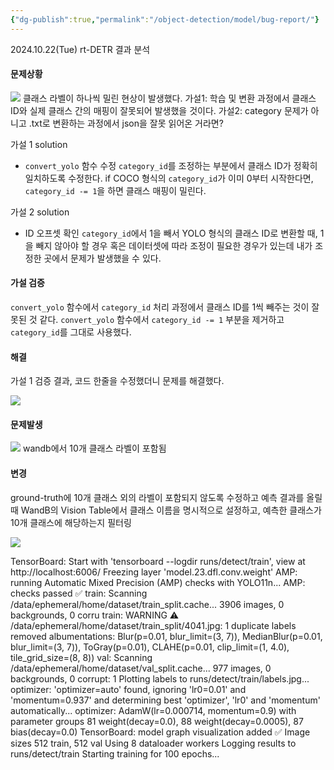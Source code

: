 ```yaml
---
{"dg-publish":true,"permalink":"/object-detection/model/bug-report/"}
---
```


2024.10.22(Tue) rt-DETR 결과 분석
#### 문제상황

![](https://i.imgur.com/dMM23Aq.png)
클래스 라벨이 하나씩 밀린 현상이 발생했다.
가설1: 학습 및 변환 과정에서 클래스 ID와 실제 클래스 간의 매핑이 잘못되어 발생했을 것이다.
가설2: category 문제가 아니고 .txt로 변환하는 과정에서 json을 잘못 읽어온 거라면?

가설 1 solution
- `convert_yolo` 함수 수정
	`category_id`를 조정하는 부분에서 클래스 ID가 정확히 일치하도록 수정한다. 
	if COCO 형식의 `category_id`가 이미 0부터 시작한다면, `category_id -= 1`을 하면 클래스 매핑이 밀린다.

가설 2 solution
- ID 오프셋 확인
	`category_id`에서 1을 빼서 YOLO 형식의 클래스 ID로 변환할 때, 1을 빼지 않아야 할 경우 혹은 데이터셋에 따라 조정이 필요한 경우가 있는데 내가 조정한 곳에서 문제가 발생했을 수 있다.

#### 가설 검증
`convert_yolo` 함수에서 `category_id` 처리 과정에서 클래스 ID를 1씩 빼주는 것이 잘못된 것 같다. 
`convert_yolo` 함수에서 `category_id -= 1` 부분을 제거하고 `category_id`를 그대로 사용했다.

#### 해결
가설 1 검증 결과, 코드 한줄을 수정했더니 문제를 해결했다.

![](https://i.imgur.com/m3mN9Bh.png)

#### 문제발생
![](https://i.imgur.com/dMMb0fQ.png)
wandb에서 10개 클래스 라벨이 포함됨
#### 변경
ground-truth에 10개 클래스 외의 라벨이 포함되지 않도록 수정하고 예측 결과를 올릴 때 WandB의 Vision Table에서 클래스 이름을 명시적으로 설정하고, 예측한 클래스가 10개 클래스에 해당하는지 필터링

![](https://i.imgur.com/uV4VQCs.png)

TensorBoard: Start with 'tensorboard --logdir runs/detect/train', view at http://localhost:6006/
Freezing layer 'model.23.dfl.conv.weight'
AMP: running Automatic Mixed Precision (AMP) checks with YOLO11n...
AMP: checks passed ✅
train: Scanning /data/ephemeral/home/dataset/train_split.cache... 3906 images, 0 backgrounds, 0 corru
train: WARNING ⚠️ /data/ephemeral/home/dataset/train_split/4041.jpg: 1 duplicate labels removed
albumentations: Blur(p=0.01, blur_limit=(3, 7)), MedianBlur(p=0.01, blur_limit=(3, 7)), ToGray(p=0.01), CLAHE(p=0.01, clip_limit=(1, 4.0), tile_grid_size=(8, 8))
val: Scanning /data/ephemeral/home/dataset/val_split.cache... 977 images, 0 backgrounds, 0 corrupt: 1
Plotting labels to runs/detect/train/labels.jpg... 
optimizer: 'optimizer=auto' found, ignoring 'lr0=0.01' and 'momentum=0.937' and determining best 'optimizer', 'lr0' and 'momentum' automatically... 
optimizer: AdamW(lr=0.000714, momentum=0.9) with parameter groups 81 weight(decay=0.0), 88 weight(decay=0.0005), 87 bias(decay=0.0)
TensorBoard: model graph visualization added ✅
Image sizes 512 train, 512 val
Using 8 dataloader workers
Logging results to runs/detect/train
Starting training for 100 epochs...